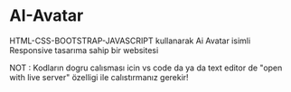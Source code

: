 # AI-Avatar

HTML-CSS-BOOTSTRAP-JAVASCRIPT kullanarak Ai Avatar isimli Responsive tasarıma sahip bir websitesi

NOT : Kodların dogru calısması icin vs code da ya da text editor de "open with live server" özelligi ile calıstırmanız gerekir!
